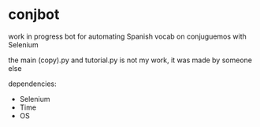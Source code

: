 # conjbot
work in progress bot for automating Spanish vocab on conjuguemos with Selenium

the main (copy).py and tutorial.py is not my work, it was made by someone else

dependencies:
  - Selenium
  - Time
  - OS
